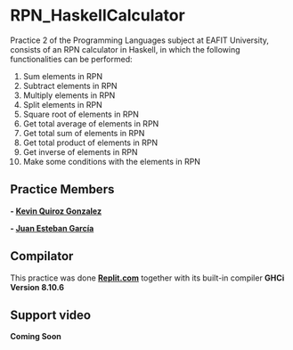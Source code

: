 # RPN_HaskellCalculator
Practice 2 of the Programming Languages subject at EAFIT University, consists of an RPN calculator in Haskell, in which the following functionalities can be performed:

1. Sum elements in RPN
2. Subtract elements in RPN
3. Multiply elements in RPN
4. Split elements in RPN
5. Square root of elements in RPN
6. Get total average of elements in RPN
7. Get total sum of elements in RPN
8. Get total product of elements in RPN
9. Get inverse of elements in RPN
10. Make some conditions with the elements in RPN


## Practice Members
**- <a href="https://github.com/KevinQzG">Kevin Quiroz Gonzalez</a>**

**- <a href="https://github.com/Juanstevan1">Juan Esteban García</a>**

## Compilator
This practice was done **<a href="https://replit.com">Replit.com</a>** together with its built-in compiler **GHCi Version 8.10.6**

## Support video
**Coming Soon**
